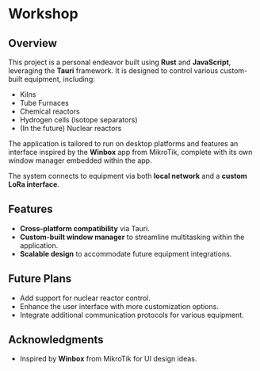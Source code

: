 # Workshop

## Overview
This project is a personal endeavor built using **Rust** and **JavaScript**, leveraging the **Tauri** framework. It is designed to control various custom-built equipment, including:

- Kilns
- Tube Furnaces
- Chemical reactors
- Hydrogen cells (isotope separators)
- (In the future) Nuclear reactors

The application is tailored to run on desktop platforms and features an interface inspired by the **Winbox** app from MikroTik, complete with its own window manager embedded within the app.

The system connects to equipment via both **local network** and a **custom LoRa interface**.

## Features
- **Cross-platform compatibility** via Tauri.
- **Custom-built window manager** to streamline multitasking within the application.
- **Scalable design** to accommodate future equipment integrations.

## Future Plans
- Add support for nuclear reactor control.
- Enhance the user interface with more customization options.
- Integrate additional communication protocols for various equipment.

## Acknowledgments
- Inspired by **Winbox** from MikroTik for UI design ideas.

